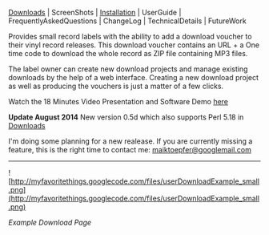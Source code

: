[Downloads](Downloads.md) | ScreenShots | [Installation](Installation.md) | UserGuide | FrequentlyAskedQuestions | ChangeLog | TechnicalDetails | FutureWork

Provides small record labels with the ability to add a download voucher to their vinyl record releases. This download voucher contains an URL + a One time code to download the whole record as ZIP file containing MP3 files.

The label owner can create new download projects and manage existing downloads by the help of a web interface. Creating a new download project as well as producing the vouchers is just a matter of a few clicks.

Watch the 18 Minutes Video Presentation and Software Demo [here](http://vimeo.com/15281130)

**Update August 2014**
New version 0.5d which also supports Perl 5.18 in [Downloads](Downloads.md)

I'm doing some planning for a new realease. If you are currently missing a feature, this is the right time to contact me: maiktoepfer@googlemail.com


---


![http://myfavoritethings.googlecode.com/files/userDownloadExample_small.png](http://myfavoritethings.googlecode.com/files/userDownloadExample_small.png)

_Example Download Page_


